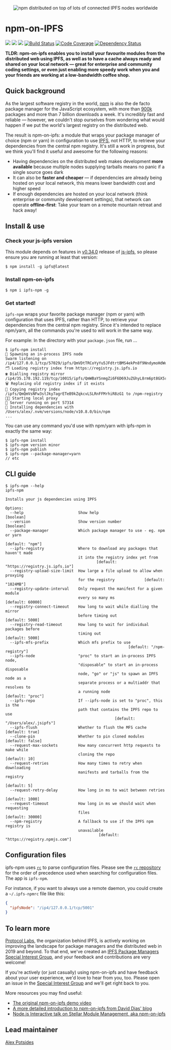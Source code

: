 <p align="center">
  <img src="https://github.com/ipfs-shipyard/npm-on-ipfs/raw/master/img/npm-on-ipfs.jpg" alt="npm distributed on top of lots of connected IPFS nodes worldwide" />
</p>

# npm-on-IPFS

[![](https://img.shields.io/badge/made%20by-Protocol%20Labs-blue.svg?style=flat-square)](https://protocol.ai)
[![](https://img.shields.io/badge/project-IPFS-blue.svg?style=flat-square)](http://ipfs.io/)
[![](https://img.shields.io/badge/freenode-%23ipfs-blue.svg?style=flat-square)](http://webchat.freenode.net/?channels=%23ipfs)
[![Build Status](https://flat.badgen.net/travis/ipfs-shipyard/npm-on-ipfs)](https://travis-ci.com/ipfs-shipyard/npm-on-ipfs)
[![Code Coverage](https://codecov.io/gh/ipfs-shipyard/npm-on-ipfs/branch/master/graph/badge.svg)](https://codecov.io/gh/ipfs-shipyard/npm-on-ipfs)
[![Dependency Status](https://david-dm.org/ipfs-shipyard/npm-on-ipfs.svg?style=flat-square)](https://david-dm.org/ipfs-shipyard/npm-on-ipfs)

**TLDR: npm-on-ipfs enables you to install your favourite modules from the distributed web using IPFS, as well as to have a cache always ready and shared on your local network — great for enterprise and community coding settings, or even just enabling more speedy work when you and your friends are working at a low-bandwidth coffee shop.**

## Quick background

As the largest software registry in the world, [npm](https://www.npmjs.com) is also the de facto package manager for the JavaScript ecosystem, with more than [900k](https://replicate.npmjs.com/_all_docs) packages and more than 7 billion downloads a week. It's incredibly fast and reliable — however, we couldn't stop ourselves from wondering what would happen if we put the world's largest registry on the distributed web.

The result is npm-on-ipfs: a module that wraps your package manager of choice (npm or yarn) in configuration to use [IPFS](https://ipfs.io/), not HTTP, to retrieve your dependencies from the central npm registry. It's still a work in progress, but we think you'll find it useful and awesome for the following reasons:

 - Having dependencies on the distributed web makes development **more available** because multiple nodes supplying tarballs means no panic if a single source goes dark
 - It can also be **faster and cheaper** — if dependencies are already being hosted on your local network, this means lower bandwidth cost and higher speed 
 - If enough dependencies are hosted on your local network (think enterprise or community development settings), that network can operate **offline-first**: Take your team on a remote mountain retreat and hack away!

## Install & use
### Check your js-ipfs version

This module depends on features in [v0.34.0](https://github.com/ipfs/js-ipfs/releases/tag/v0.34.0) release of [js-ipfs](https://github.com/ipfs/js-ipfs), so please ensure you are running at least that version:

```console
$ npm install -g ipfs@latest
```

### Install npm-on-ipfs

```console
$ npm i ipfs-npm -g
```

### Get started!

`ipfs-npm` wraps your favorite package manager (npm or yarn) with configuration that uses IPFS, rather than HTTP, to retrieve your dependencies from the central npm registry. Since it's intended to replace npm/yarn, all the commands you're used to will work in the same way.

For example: In the directory with your `package.json` file, run ...

```console
$ ipfs-npm install
👿 Spawning an in-process IPFS node
Swarm listening on /ip4/127.0.0.1/tcp/57029/ipfs/QmVDtTRCoYyYu5JFdtrtBMS4ekPn8f9NndymoHdWuuJ7N2
🗂️ Loading registry index from https://registry.js.ipfs.io
☎️ Dialling registry mirror /ip4/35.178.192.119/tcp/10015/ipfs/QmWBaYSnmgZi6F6D69JuZGhyL8rm6pt8GX5r7Atc6Gd7vR,/dns4/registry.js.ipfs.io/tcp/10015/ipfs/QmWBaYSnmgZi6F6D69JuZGhyL8rm6pt8GX5r7Atc6Gd7vR
🗑️ Replacing old registry index if it exists
📠 Copying registry index /ipfs/QmQmVsNFw3stJky7agrETeB9kZqkcvLSLRnFFMrhiR8zG1 to /npm-registry
👩‍🚀 Starting local proxy
🚀 Server running on port 57314
🎁 Installing dependencies with /Users/alex/.nvm/versions/node/v10.8.0/bin/npm
...
```

You can use any command you'd use with npm/yarn with ipfs-npm in exactly the same way:

```console
$ ipfs-npm install
$ ipfs-npm version minor
$ ipfs-npm publish
$ ipfs-npm --package-manager=yarn
// etc
```

## CLI guide

```console
$ ipfs-npm --help
ipfs-npm

Installs your js dependencies using IPFS

Options:
  --help                        Show help                              [boolean]
  --version                     Show version number                    [boolean]
  --package-manager             Which package manager to use - eg. npm or yarn
                                                                [default: "npm"]
  --ipfs-registry               Where to download any packages that haven't made
                                it into the registry index yet from
                                        [default: "https://registry.js.ipfs.io"]
  --registry-upload-size-limit  How large a file upload to allow when proxying
                                for the registry             [default: "1024MB"]
  --registry-update-interval    Only request the manifest for a given module
                                every so many ms                [default: 60000]
  --registry-connect-timeout    How long to wait while dialling the mirror
                                before timing out                [default: 5000]
  --registry-read-timeout       How long to wait for individual packages before
                                timing out                       [default: 5000]
  --ipfs-mfs-prefix             Which mfs prefix to use
                                                      [default: "/npm-registry"]
  --ipfs-node                   "proc" to start an in-process IPFS node,
                                "disposable" to start an in-process disposable
                                node, "go" or "js" to spawn an IPFS node as a
                                separate process or a multiaddr that resolves to
                                a running node                 [default: "proc"]
  --ipfs-repo                   If --ipfs-node is set to "proc", this is the
                                path that contains the IPFS repo to use
                                                [default: "/Users/alex/.jsipfs"]
  --ipfs-flush                  Whether to flush the MFS cache   [default: true]
  --clone-pin                   Whether to pin cloned modules   [default: false]
  --request-max-sockets         How many concurrent http requests to make while
                                cloning the repo                   [default: 10]
  --request-retries             How many times to retry when downloading
                                manifests and tarballs from the registry
                                                                    [default: 5]
  --request-retry-delay         How long in ms to wait between retries
                                                                 [default: 1000]
  --request-timeout             How long in ms we should wait when requesting
                                files                           [default: 30000]
  --npm-registry                A fallback to use if the IPFS npm registry is
                                unavailable
                                         [default: "https://registry.npmjs.com"]
```

## Configuration files

ipfs-npm uses [`rc`](https://github.com/dominictarr/rc) to parse configuration files. Please see the [`rc` repository](https://github.com/dominictarr/rc#standards) for the order of precedence used when searching for configuration files. The app is `ipfs-npm`.

For instance, if you want to always use a remote daemon, you could create a `~/.ipfs-npmrc` file like this:

```json
{
  "ipfsNode": "/ip4/127.0.0.1/tcp/5001"
}
```

## To learn more

[Protocol Labs](https://protocol.ai), the organization behind IPFS, is actively working on improving the landscape for package managers and the distributed web in 2019 and beyond. To that end, we've created an [IPFS Package Managers Special Interest Group](https://github.com/ipfs/package-managers), and your feedback and contributions are very welcome!

If you're actively (or just casually) using npm-on-ipfs and have feedback about your user experience, we'd love to hear from you, too. Please open an issue in the [Special Interest Group](https://github.com/ipfs/package-managers) and we'll get right back to you.

More resources you may find useful:
- [The original npm-on-ipfs demo video](https://vimeo.com/147968322)
- [A more detailed introduction to npm-on-ipfs from David Dias' blog](http://daviddias.me/blog/stellar-module-management/)
- [Node.js Interactive talk on Stellar Module Management, aka npm-on-ipfs](https://www.youtube.com/watch?v=-S-Tc7Gl8FM)

## Lead maintainer

[Alex Potsides](https://github.com/achingbrain)
